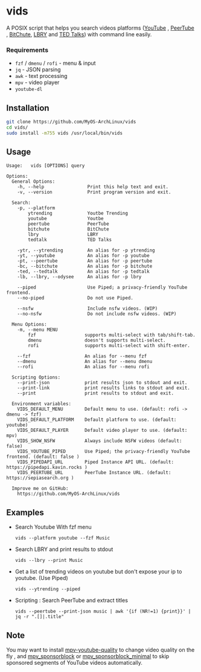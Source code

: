 # vids

A POSIX script that helps you search videos platforms ([YouTube](https://www.youtube.com) , [PeerTube](https://sepiasearch.org) , [BitChute](https://www.bitchute.com), [LBRY](https://odysee.com) and [TED Talks](https://ted2srt.org/api/search)) with command line easily.

### Requirements
- `fzf` / `dmenu` / `rofi` - menu & input 
- `jq` - JSON parsing
- `awk` - text processing
- `mpv` - video player
- `youtube-dl`

## Installation

```bash
git clone https://github.com/MyOS-ArchLinux/vids
cd vids/
sudo install -m755 vids /usr/local/bin/vids
```

## Usage
```
Usage:   vids [OPTIONS] query

Options:
  General Options:
    -h, --help                Print this help text and exit.
    -v, --version             Print program version and exit.

  Search:
    -p, --platform            
        ytrending             Youtbe Trending
        youtube               Youtbe
        peertube              PeerTube
        bitchute              BitChute
        lbry                  LBRY
        tedtalk               TED Talks

    -ytr, --ytrending         An alias for -p ytrending
    -yt, --youtube            An alias for -p youtube
    -pt, --peertube           An alias for -p peertube
    -bc, --bitchute           An alias for -p bitchute
    -ted, --tedtalk           An alias for -p tedtalk
    -lb, --lbry, --odysee     An alias for -p lbry

    --piped                   Use Piped; a privacy-friendly YouTube frontend.
    --no-piped                Do not use Piped.

    --nsfw                    Include nsfw videos. (WIP)
    --no-nsfw                 Do not include nsfw videos. (WIP)

  Menu Options:
    -m, --menu MENU          
        fzf                  supports multi-select with tab/shift-tab.
        dmenu                doesn't supports multi-select.
        rofi                 supports multi-select with shift-enter.

    --fzf                    An alias for --menu fzf
    --dmenu                  An alias for --menu dmenu
    --rofi                   An alias for --menu rofi

  Scripting Options:
    --print-json             print results json to stdout and exit.
    --print-link             print results links to stdout and exit.
    --print                  print results to stdout and exit.

  Environment variables:
    VIDS_DEFAULT_MENU        Default menu to use. (default: rofi -> dmenu -> fzf)
    VIDS_DEFAULT_PLATFORM    Default platform to use. (default: youtube)
    VIDS_DEFAULT_PLAYER      Default video player to use. (default: mpv)
    VIDS_SHOW_NSFW           Always include NSFW videos (default: false)
    VIDS_YOUTUBE_PIPED       Use Piped; the privacy-friendly YouTube frontend. (default: false )
    VIDS_PIPEDAPI_URL        Piped Instance API URL. (default: https://pipedapi.kavin.rocks )
    VIDS_PEERTUBE_URL        PeerTube Instance URL. (default: https://sepiasearch.org )

  Improve me on GitHub:
    https://github.com/MyOS-ArchLinux/vids
```
## Examples
- Search Youtube With fzf menu

    `vids --platform youtube --fzf Music`

- Search LBRY and print results to stdout

    `vids --lbry --print Music`

- Get a list of trending videos on youtube but don't expose your ip to youtube. (Use Piped)

    `vids --ytrending --piped`

- Scripting : Search PeerTube and extract titles

    `vids --peertube --print-json music | awk '{if (NR!=1) {print}}' | jq -r ".[]|.title"`

## Note
You may want to install [mpv-youtube-quality](https://github.com/jgreco/mpv-youtube-quality) to change video quality on the fly , and [mpv_sponsorblock](https://github.com/po5/mpv_sponsorblock) or [mpv_sponsorblock_minimal](https://codeberg.org/jouni/mpv_sponsorblock_minimal) to skip sponsored segments of YouTube videos automatically.
